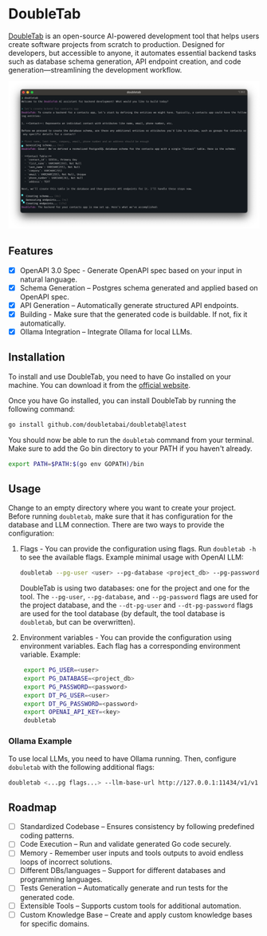 # DoubleTab

[DoubleTab](https://www.doubletab.ai) is an open-source AI-powered development tool that helps users create software projects from scratch to production. Designed for developers, but accessible to anyone, it automates essential backend tasks such as database schema generation, API endpoint creation, and code generation—streamlining the development workflow.

![screenshot.png](screenshot.png)

## Features

- [x] OpenAPI 3.0 Spec - Generate OpenAPI spec based on your input in natural language.
- [x] Schema Generation – Postgres schema generated and applied based on OpenAPI spec.
- [x] API Generation – Automatically generate structured API endpoints.
- [x] Building - Make sure that the generated code is buildable. If not, fix it automatically.
- [x] Ollama Integration – Integrate Ollama for local LLMs.

## Installation

To install and use DoubleTab, you need to have Go installed on your machine. You can download it from the [official website](https://golang.org/dl/).

Once you have Go installed, you can install DoubleTab by running the following command:

```bash
go install github.com/doubletabai/doubletab@latest
```

You should now be able to run the `doubletab` command from your terminal. Make sure to add the Go bin directory to your PATH if you haven't already.

```bash
export PATH=$PATH:$(go env GOPATH)/bin
```

## Usage

Change to an empty directory where you want to create your project. Before running `doubletab`, make sure that it has
configuration for the database and LLM connection. There are two ways to provide the configuration:

1. Flags - You can provide the configuration using flags. Run `doubletab -h` to see the available flags. Example minimal
   usage with OpenAI LLM:

   ```bash
   doubletab --pg-user <user> --pg-database <project_db> --pg-password <password> --dt-pg-user <user> --dt-pg-password <password> --openai-api-key <key>
   ```

   DoubleTab is using two databases: one for the project and one for the tool. The `--pg-user`, `--pg-database`, and `--pg-password` flags are used for the project database, and the `--dt-pg-user` and `--dt-pg-password` flags are used for the tool database (by default, the tool database is `doubletab`, but can be overwritten).

2. Environment variables - You can provide the configuration using environment variables. Each flag has a corresponding
    environment variable. Example:
 
   ```bash
    export PG_USER=<user>
    export PG_DATABASE=<project_db>
    export PG_PASSWORD=<password>
    export DT_PG_USER=<user>
    export DT_PG_PASSWORD=<password>
    export OPENAI_API_KEY=<key>
    doubletab
    ```

### Ollama Example

To use local LLMs, you need to have Ollama running. Then, configure `dobuletab` with the following additional flags:

```bash
doubletab <...pg flags...> --llm-base-url http://127.0.0.1:11434/v1/v1 --llm-embedding-model nomic-embed-text --llm-chat-model llama3.3 --llm-code-model llama3.3
```

## Roadmap

- [ ] Standardized Codebase – Ensures consistency by following predefined coding patterns.
- [ ] Code Execution – Run and validate generated Go code securely.
- [ ] Memory - Remember user inputs and tools outputs to avoid endless loops of incorrect solutions.
- [ ] Different DBs/languages – Support for different databases and programming languages.
- [ ] Tests Generation – Automatically generate and run tests for the generated code.
- [ ] Extensible Tools – Supports custom tools for additional automation.
- [ ] Custom Knowledge Base – Create and apply custom knowledge bases for specific domains.
